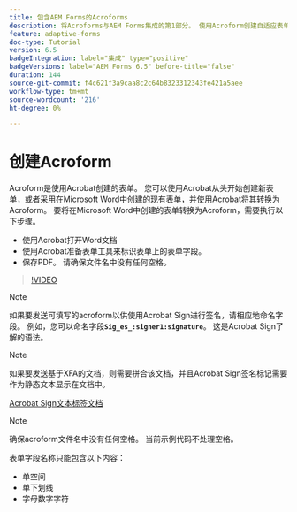 ```yaml
---
title: 包含AEM Forms的Acroforms
description: 将Acroforms与AEM Forms集成的第1部分。 使用Acroform创建自适应表单并合并数据以获取PDF。
feature: adaptive-forms
doc-type: Tutorial
version: 6.5
badgeIntegration: label="集成" type="positive"
badgeVersions: label="AEM Forms 6.5" before-title="false"
duration: 144
source-git-commit: f4c621f3a9caa8c2c64b8323312343fe421a5aee
workflow-type: tm+mt
source-wordcount: '216'
ht-degree: 0%

---
```



# 创建Acroform

Acroform是使用Acrobat创建的表单。 您可以使用Acrobat从头开始创建新表单，或者采用在Microsoft Word中创建的现有表单，并使用Acrobat将其转换为Acroform。 要将在Microsoft Word中创建的表单转换为Acroform，需要执行以下步骤。

* 使用Acrobat打开Word文档
* 使用Acrobat准备表单工具来标识表单上的表单字段。
* 保存PDF。 请确保文件名中没有任何空格。


>[!VIDEO](https://video.tv.adobe.com/v/22575?quality=12&learn=on)

>[!NOTE]
>
>如果要发送可填写的acroform以供使用Acrobat Sign进行签名，请相应地命名字段。 例如，您可以命名字段&#x200B;**`Sig_es_:signer1:signature`**。 这是Acrobat Sign了解的语法。

>[!NOTE]
>
>如果要发送基于XFA的文档，则需要拼合该文档，并且Acrobat Sign签名标记需要作为静态文本显示在文档中。

[Acrobat Sign文本标签文档](https://helpx.adobe.com/sign/using/text-tag.html)

>[!NOTE]
>
>确保acroform文件名中没有任何空格。 当前示例代码不处理空格。
>
>表单字段名称只能包含以下内容：
>
>* 单空间
>* 单下划线
>* 字母数字字符
